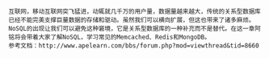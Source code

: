     互联网，移动互联网突飞猛进，动辄就几千万的用户量，数据量越来越大，传统的关系型数据库已经不能完美支撑巨量数据的存储和驱动。虽然我们可以横向扩展，但这也带来了诸多麻烦。NoSQL的出现让我们可以避免这种窘境，它是关系型数据库的一种补充而不是替代。在这一章阿铭将会带着大家了解NoSQL，学习常见的Memcached、Redis和MongoDB。
    参考文档：http://www.apelearn.com/bbs/forum.php?mod=viewthread&tid=8660
